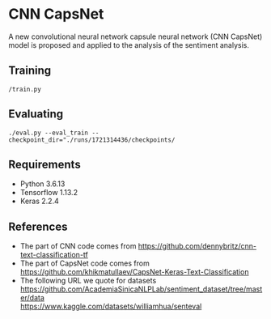 # CNN CapsNet #
A new convolutional neural network capsule neural network (CNN CapsNet) model is proposed and applied to the analysis of the sentiment analysis.

## Training ##
`/train.py`

## Evaluating ##
`./eval.py --eval_train --checkpoint_dir="./runs/1721314436/checkpoints/`

## Requirements ##
- Python 3.6.13
- Tensorflow 1.13.2
- Keras 2.2.4

## References ##
- The part of CNN code comes from https://github.com/dennybritz/cnn-text-classification-tf
- The part of CapsNet code comes from https://github.com/khikmatullaev/CapsNet-Keras-Text-Classification
- The following URL we quote for datasets  
  https://github.com/AcademiaSinicaNLPLab/sentiment_dataset/tree/master/data  
  https://www.kaggle.com/datasets/williamhua/senteval  
